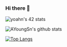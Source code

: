 ### Hi there 👋

<!--
**AYoungSn/AYoungSn** is a ✨ _special_ ✨ repository because its `README.md` (this file) appears on your GitHub profile.
-->

<!--
Here are some ideas to get you started:

- 🔭 I’m currently working on ...
- 🌱 I’m currently learning ...
- 👯 I’m looking to collaborate on ...
- 🤔 I’m looking for help with ...
- 💬 Ask me about ...
- 📫 How to reach me: ...
- 😄 Pronouns: ...
- ⚡ Fun fact: ...
-->


![yoahn's 42 stats](https://badge42.herokuapp.com/api/stats/yoahn?privacyEmail=true)

![AYoungSn's github stats](https://github-readme-stats.vercel.app/api?username=AYoungSn&show_icons=true&theme=merko)

[![Top Langs](https://github-readme-stats.vercel.app/api/top-langs/?username=AYoungSn&layout=compact)](https://github.com/anuraghazra/github-readme-stats)
